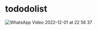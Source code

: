 # tododolist

![WhatsApp Video 2022-12-01 at 22 56 37](https://user-images.githubusercontent.com/53630327/205198052-e35b25aa-a267-4586-9087-2c6222c9a000.gif)

